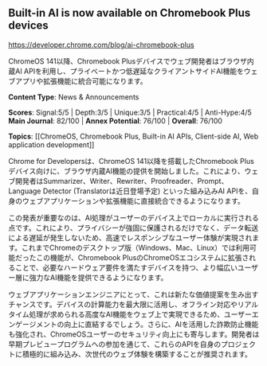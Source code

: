## Built-in AI is now available on Chromebook Plus devices

https://developer.chrome.com/blog/ai-chromebook-plus

ChromeOS 141以降、Chromebook Plusデバイスでウェブ開発者はブラウザ内蔵AI APIを利用し、プライベートかつ低遅延なクライアントサイドAI機能をウェブアプリや拡張機能に統合可能になります。

**Content Type**: News & Announcements

**Scores**: Signal:5/5 | Depth:3/5 | Unique:3/5 | Practical:4/5 | Anti-Hype:4/5
**Main Journal**: 82/100 | **Annex Potential**: 76/100 | **Overall**: 76/100

**Topics**: [[ChromeOS, Chromebook Plus, Built-in AI APIs, Client-side AI, Web application development]]

Chrome for Developersは、ChromeOS 141以降を搭載したChromebook Plusデバイス向けに、ブラウザ内蔵AI機能の提供を開始しました。これにより、ウェブ開発者はSummarizer、Writer、Rewriter、Proofreader、Prompt、Language Detector (Translatorは近日登場予定) といった組み込みAI APIを、自身のウェブアプリケーションや拡張機能に直接統合できるようになります。

この発表が重要なのは、AI処理がユーザーのデバイス上でローカルに実行される点です。これにより、プライバシーが強固に保護されるだけでなく、データ転送による遅延が発生しないため、高速でレスポンシブなユーザー体験が実現されます。これまでChromeのデスクトップ版（Windows、Mac、Linux）では利用可能だったこの機能が、Chromebook PlusのChromeOSエコシステムに拡張されることで、必要なハードウェア要件を満たすデバイスを持つ、より幅広いユーザー層に強力なAI機能を提供できるようになります。

ウェブアプリケーションエンジニアにとって、これは新たな価値提案を生み出すチャンスです。デバイスの計算能力を最大限に活用し、オフライン対応やリアルタイム処理が求められる高度なAI機能をウェブ上で実現できるため、ユーザーエンゲージメントの向上に直結するでしょう。さらに、AIを活用した詐欺防止機能も強化され、ChromeOSユーザーのセキュリティ向上にも寄与します。開発者は早期プレビュープログラムへの参加を通じて、これらのAPIを自身のプロジェクトに積極的に組み込み、次世代のウェブ体験を構築することが推奨されます。